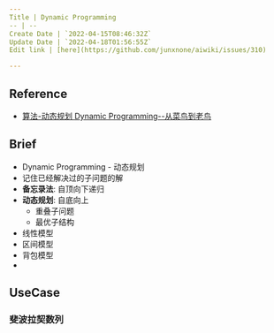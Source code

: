 ```yaml
---
Title | Dynamic Programming
-- | --
Create Date | `2022-04-15T08:46:32Z`
Update Date | `2022-04-18T01:56:55Z`
Edit link | [here](https://github.com/junxnone/aiwiki/issues/310)

---
```

## Reference
- [算法-动态规划 Dynamic Programming--从菜鸟到老鸟](https://blog.csdn.net/u013309870/article/details/75193592)

## Brief
- Dynamic Programming - 动态规划
- 记住已经解决过的子问题的解
- **备忘录法**: 自顶向下递归
- **动态规划**: 自底向上
  - 重叠子问题
  - 最优子结构
- 线性模型
- 区间模型
- 背包模型
- 
## UseCase
### 斐波拉契数列

